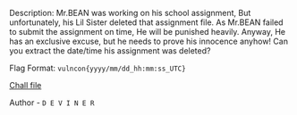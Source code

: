 
Description:
Mr.BEAN was working on his school assignment, But unfortunately, his Lil Sister deleted that assignment file. As Mr.BEAN failed to submit the assignment on time, He will be punished heavily. Anyway, He has an exclusive excuse, but he needs to prove his innocence anyhow! Can you extract the date/time his assignment was deleted?

Flag Format: `vulncon{yyyy/mm/dd_hh:mm:ss_UTC}`

[Chall file](https://mega.nz/file/RGpGjTQb#JPLaSusi0u_-nkLpnPV85CtmKpBSqg7Z2OekLxhvY98)

Author - `D E V I N E R`

